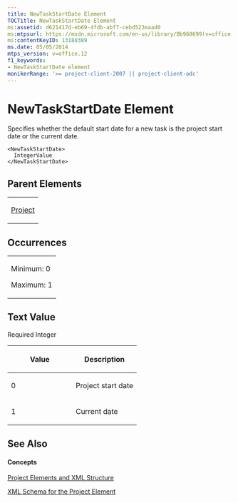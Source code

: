 ```yaml
---
title: NewTaskStartDate Element
TOCTitle: NewTaskStartDate Element
ms:assetid: d621417d-eb69-4fdb-abf7-cebd523eaad0
ms:mtpsurl: https://msdn.microsoft.com/en-us/library/Bb968699(v=office.12)
ms:contentKeyID: 13188389
ms.date: 05/05/2014
mtps_version: v=office.12
f1_keywords:
- NewTaskStartDate element
monikerRange: '>= project-client-2007 || project-client-odc'
---
```


# NewTaskStartDate Element




Specifies whether the default start date for a new task is the project start date or the current date.

    <NewTaskStartDate>
      IntegerValue
    </NewTaskStartDate>

## Parent Elements

<table>
<colgroup>
<col style="width: 100%" />
</colgroup>
<tbody>
<tr class="odd">
<td><p><a href="project-element.md">Project</a></p></td>
</tr>
</tbody>
</table>

## Occurrences

<table>
<colgroup>
<col style="width: 100%" />
</colgroup>
<tbody>
<tr class="odd">
<td><p>Minimum: 0</p>
<p>Maximum: 1</p></td>
</tr>
</tbody>
</table>

## Text Value

Required Integer

<table>
<colgroup>
<col style="width: 50%" />
<col style="width: 50%" />
</colgroup>
<thead>
<tr class="header">
<th><p>Value</p></th>
<th><p>Description</p></th>
</tr>
</thead>
<tbody>
<tr class="odd">
<td><p>0</p></td>
<td><p>Project start date</p></td>
</tr>
<tr class="even">
<td><p>1</p></td>
<td><p>Current date</p></td>
</tr>
</tbody>
</table>

## See Also

#### Concepts

[Project Elements and XML Structure](project-elements-and-xml-structure.md)

[XML Schema for the Project Element](xml-schema-for-the-project-element.md)

